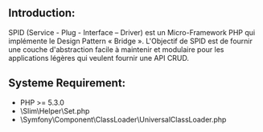 Introduction:
------------
SPID (Service - Plug - Interface – Driver) est un Micro-Framework PHP qui implémente le Design Pattern « Bridge ».
L'Objectif de SPID est de fournir une couche d'abstraction facile à
maintenir et modulaire pour les applications légères qui veulent fournir une API CRUD.

Systeme Requirement:
--------------------
  - PHP >= 5.3.0
  - \Slim\Helper\Set.php
  - \Symfony\Component\ClassLoader\UniversalClassLoader.php
